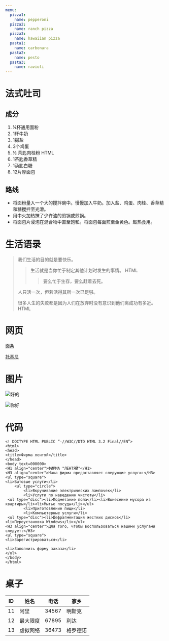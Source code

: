 ```yaml
---
menu:
  pizza1:
    name: pepperoni
  pizza2:
    name: ranch pizza
  pizza3:
    name: hawaiian pizza
  pasta1:
    name: carbonara
  pasta2:
    name: pesto
  pasta3:
    name: ravioli
---
```


# 法式吐司

## 成分

1. ¼杯通用面粉
2. 1杯牛奶
3. 1撮盐
4. 3个鸡蛋
5. ½ 茶匙肉桂粉 HTML
6. 1茶匙香草精
7. 1汤匙白糖
8. 12片厚面包

## 路线

- 将面粉量入一个大的搅拌碗中。慢慢加入牛奶。加入盐、鸡蛋、肉桂、香草精和糖搅拌至光滑。
- 用中火加热抹了少许油的煎锅或煎锅。
- 将面包片浸泡在混合物中直至饱和。将面包每面煎至金黄色。趁热食用。

# 生活语录

> 我们生活的目的就是要快乐。
>
> > 生活就是当你忙于制定其他计划时发生的事情。 HTML
> >
> > > 要么忙于生存，要么赶着去死。
>
> 人只活一次，但若活得其所一次已足够。
>
> 很多人生的失败都是因为人们在放弃时没有意识到他们离成功有多近。 HTML

# 网页

[面条](https://noodles.by/r/noodles)

[托基尼](https://tokiny.by/?utm_source=google&utm_medium=cpc&utm_campaign=tokiny&utm_content=tokiny&utm_term=%2Btokiny&roistat_referrer=&roistat_pos=&roistat=google14_g_109824465093_469021139229_%2Btokiny&gclid=CjwKCAjw_L6LBhBbEiwA4c46ug0u49umh5wD7y4nnBcU0T2AaXew4o7m2hRIJzC_V-aXqyLuUhxEzhoCmYMQAvD_BwE)

# 图片

![好的](https://get.wallhere.com/photo/sunlight-landscape-hill-nature-grass-sky-field-green-morning-farm-horizon-plateau-cloud-tree-flower-grassland-plant-pasture-agriculture-meadow-plantation-plain-lawn-2560x1600-px-prairie-crop-rural-area-grass-family-paddy-field-General-551245.jpg)

![你好](https://i.pinimg.com/originals/e4/f7/5a/e4f75a8e8682efc092039611e6333603.gif)

# 代码

```
<! DOCTYPE HTML PUBLIC “-//W3C//DTD HTML 3.2 Final//EN”>
<html>
<head>
<title>Фирма лентяй</title>
</head>
<body text=000000>
<H1 align="center">ФИРМА "ЛЕНТЯЙ"</H1>
<H3 align="center">Наша фирма предоставляет следующие услуги:</H3>
<ul type="square">
<li>Бытовые услуги</li>
    <ul type="circle">
        <li>Вкручивание электрических лампочек</li>
        <li>Услуги по наведению чистоты</li>
 <ul type="disc"><li>Подметание пола</li><li>Вынесение мусора из квартиры</li><li>Мытье посуды</li></ul>
        <li>Приготовление пищи</li>
        <li>Компьютерные услуги</li>
 <ul type="disc"><li>Дефрагментация жестких дисков</li><li>Переустановка Windows</li></ul>
<H3 align="center">Для того, чтобы воспользоваться нашими услугами следует:</H3>
<ul type="square">
<li>Зарегистрироваться</li>

<li>Заполнить форму заказа</li>
</ul>
</body>
</html>
```

# 桌子

ID | 姓名 | 电话 | 家乡
--- | --- | --- | ---
11 | 阿里 | 34567 | 明斯克
12 | 最大限度 | 67895 | 利达
13 | 虚拟网络 | 36473 | 格罗德诺
